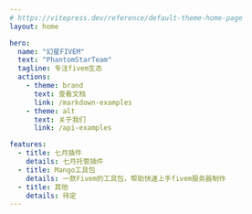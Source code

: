 ```yaml
---
# https://vitepress.dev/reference/default-theme-home-page
layout: home

hero:
  name: "幻星FIVEM"
  text: "PhantomStarTeam"
  tagline: 专注fivem生态
  actions:
    - theme: brand
      text: 查看文档
      link: /markdown-examples
    - theme: alt
      text: 关于我们
      link: /api-examples

features:
  - title: 七月插件
    details: 七月托管插件
  - title: Mango工具包
    details: 一款Fivem的工具包，帮助快速上手fivem服务器制作
  - title: 其他
    details: 待定
---
```


